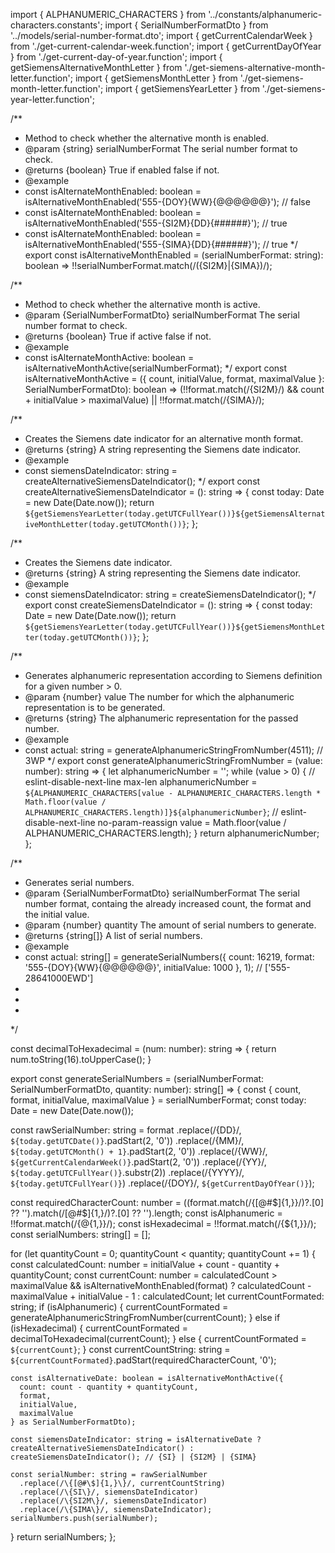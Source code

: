 
import { ALPHANUMERIC_CHARACTERS } from '../constants/alphanumeric-characters.constants';
import { SerialNumberFormatDto } from '../models/serial-number-format.dto';
import { getCurrentCalendarWeek } from './get-current-calendar-week.function';
import { getCurrentDayOfYear } from './get-current-day-of-year.function';
import { getSiemensAlternativeMonthLetter } from './get-siemens-alternative-month-letter.function';
import { getSiemensMonthLetter } from './get-siemens-month-letter.function';
import { getSiemensYearLetter } from './get-siemens-year-letter.function';

/**
 * Method to check whether the alternative month is enabled.
 * @param {string} serialNumberFormat The serial number format to check.
 * @returns {boolean} True if enabled false if not.
 * @example
 * const isAlternateMonthEnabled: boolean = isAlternativeMonthEnabled('555-{DOY}{WW}{@@@@@@}'); // false
 * const isAlternateMonthEnabled: boolean = isAlternativeMonthEnabled('555-{SI2M}{DD}{######}'); // true
 * const isAlternateMonthEnabled: boolean = isAlternativeMonthEnabled('555-{SIMA}{DD}{######}'); // true
 */
export const isAlternativeMonthEnabled = (serialNumberFormat: string): boolean => !!serialNumberFormat.match(/(\{SI2M\}|\{SIMA\})/);

/**
 * Method to check whether the alternative month is active.
 * @param {SerialNumberFormatDto} serialNumberFormat The serial number format to check.
 * @returns {boolean} True if active false if not.
 * @example
 * const isAlternateMonthActive: boolean = isAlternativeMonthActive(serialNumberFormat);
 */
export const isAlternativeMonthActive = ({
  count, initialValue, format, maximalValue
}: SerialNumberFormatDto): boolean => (!!format.match(/\{SI2M\}/) && count + initialValue > maximalValue) || !!format.match(/\{SIMA\}/);

/**
 * Creates the Siemens date indicator for an alternative month format.
 * @returns {string} A string representing the Siemens date indicator.
 * @example
 * const siemensDateIndicator: string = createAlternativeSiemensDateIndicator();
 */
export const createAlternativeSiemensDateIndicator = (): string => {
  const today: Date = new Date(Date.now());
  return `${getSiemensYearLetter(today.getUTCFullYear())}${getSiemensAlternativeMonthLetter(today.getUTCMonth())}`;
};

/**
 * Creates the Siemens date indicator.
 * @returns {string} A string representing the Siemens date indicator.
 * @example
 * const siemensDateIndicator: string = createSiemensDateIndicator();
 */
export const createSiemensDateIndicator = (): string => {
  const today: Date = new Date(Date.now());
  return `${getSiemensYearLetter(today.getUTCFullYear())}${getSiemensMonthLetter(today.getUTCMonth())}`;
};

/**
 * Generates alphanumeric representation according to Siemens definition for a given number > 0.
 * @param {number} value The number for which the alphanumeric representation is to be generated.
 * @returns {string} The alphanumeric representation for the passed number.
 * @example
 * const actual: string = generateAlphanumericStringFromNumber(4511); // 3WP
 */
export const generateAlphanumericStringFromNumber = (value: number): string => {
  let alphanumericNumber = '';
  while (value > 0) {
    // eslint-disable-next-line max-len
    alphanumericNumber = `${ALPHANUMERIC_CHARACTERS[value - ALPHANUMERIC_CHARACTERS.length * Math.floor(value / ALPHANUMERIC_CHARACTERS.length)]}${alphanumericNumber}`;
    // eslint-disable-next-line no-param-reassign
    value = Math.floor(value / ALPHANUMERIC_CHARACTERS.length);
  }
  return alphanumericNumber;
};

/**
 * Generates serial numbers.
 * @param {SerialNumberFormatDto} serialNumberFormat The serial number format, containg the already increased count, the format and the initial value.
 * @param {number} quantity The amount of serial numbers to generate.
 * @returns {string[]} A list of serial numbers.
 * @example
 * const actual: string[] = generateSerialNumbers({ count: 16219, format: '555-{DOY}{WW}{@@@@@@}', initialValue: 1000 }, 1); // ['555-28641000EWD']
 * 
 * 
 * 
 */


const decimalToHexadecimal = (num: number): string => {
  return num.toString(16).toUpperCase();
}



export const generateSerialNumbers = (serialNumberFormat: SerialNumberFormatDto, quantity: number): string[] => {
  const {
    count, format, initialValue, maximalValue
  } = serialNumberFormat;
  const today: Date = new Date(Date.now());

  const rawSerialNumber: string = format
    .replace(/\{DD\}/, `${today.getUTCDate()}`.padStart(2, '0'))
    .replace(/\{MM\}/, `${today.getUTCMonth() + 1}`.padStart(2, '0'))
    .replace(/\{WW\}/, `${getCurrentCalendarWeek()}`.padStart(2, '0'))
    .replace(/\{YY\}/, `${today.getUTCFullYear()}`.substr(2))
    .replace(/\{YYYY\}/, `${today.getUTCFullYear()}`)
    .replace(/\{DOY\}/, `${getCurrentDayOfYear()}`);

  const requiredCharacterCount: number = ((format.match(/\{[@#\$]{1,}\}/)?.[0] ?? '').match(/[@#\$]{1,}/)?.[0] ?? '').length;
  const isAlphanumeric = !!format.match(/\{@{1,}\}/);
  const isHexadecimal = !!format.match(/\{\${1,}\}/);
  const serialNumbers: string[] = [];

  for (let quantityCount = 0; quantityCount < quantity; quantityCount += 1) {
    const calculatedCount: number = initialValue + count - quantity + quantityCount;
    const currentCount: number = calculatedCount > maximalValue && isAlternativeMonthEnabled(format) ? calculatedCount - maximalValue + initialValue - 1 : calculatedCount;
    let currentCountFormated: string;
    if (isAlphanumeric) {
      currentCountFormated = generateAlphanumericStringFromNumber(currentCount);
    } else if (isHexadecimal) {
      currentCountFormated = decimalToHexadecimal(currentCount);
    } else {
      currentCountFormated = `${currentCount}`;
    }
    const currentCountString: string = `${currentCountFormated}`.padStart(requiredCharacterCount, '0');

    const isAlternativeDate: boolean = isAlternativeMonthActive({
      count: count - quantity + quantityCount,
      format,
      initialValue,
      maximalValue
    } as SerialNumberFormatDto);

    const siemensDateIndicator: string = isAlternativeDate ? createAlternativeSiemensDateIndicator() : createSiemensDateIndicator(); // {SI} | {SI2M} | {SIMA}

    const serialNumber: string = rawSerialNumber
      .replace(/\{[@#\$]{1,}\}/, currentCountString)
      .replace(/\{SI\}/, siemensDateIndicator)
      .replace(/\{SI2M\}/, siemensDateIndicator)
      .replace(/\{SIMA\}/, siemensDateIndicator);
    serialNumbers.push(serialNumber);
  }
  return serialNumbers;
};
